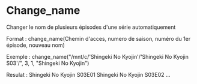# Change_name

Changer le nom de plusieurs épisodes d'une série automatiquement

Format : change_name(Chemin d'acces, numero de saison, numéro du 1er épisode, nouveau nom)



Exemple : change_name("/mnt/c/'Shingeki No Kyojin'/'Shingeki No Kyojin S03'/", 3, 1, "Shingeki No Kyojin")

Resulat : Shingeki No Kyojin S03E01
		Shingeki No Kyojin S03E02
		...